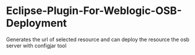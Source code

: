# Eclipse-Plugin-For-Weblogic-OSB-Deployment
Generates the url of selected resource and can deploy the resource the osb server with configjar tool
